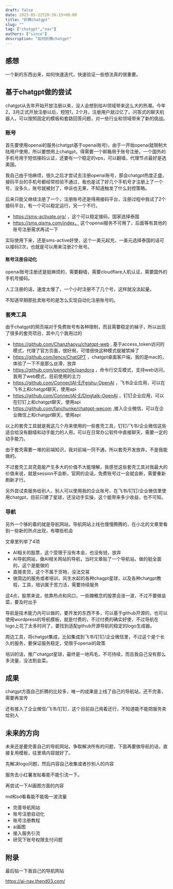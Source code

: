 ```yaml
---
draft: false
date: 2023-05-22T20:38:15+08:00
title: "折腾chatgpt"
slug: "" 
tag: ["chatgpt","nav"]
authors: ["since"]
description: "如何折腾chatgpt"
---
```


## 感想

一个新的东西出来，如何快速迭代，快速验证一些想法真的很重要。

## 基于chatgpt做的尝试

chatgpt从去年开始开放注册以来，没人会想到给AI领域带来这么大的热潮。今年2，3月正式开放注册以后，短短1，2个月，注册用户就过亿了。问答式的聊天机器人，可以按照固定的模板和套路回答问题，对一些行业和领域带来了新的挑战。



### 账号

首先要使用openai的服务(chatgpt基于openai账号)，由于一开始openai就限制大陆用户使用，所以要想用上chatgpt，得需要一个邮箱用于账号注册，一个国外的手机号用于短信接码认证，还要有一个稳定的vps，可以翻墙，代理节点最好是选美国。

我自己由于怕麻烦，很久之后才尝试去注册openai账号，那会chatgpt热度正盛，接码平台的手机号都经常校验不通过，我也是试了好几个手机号才注册上了一个号，没多久，账号就被封了，申诉也无果，不知道触发了什么封控策略。

后来只能又继续注册了一个，注册账号还是得用接码平台，注册过程中我试了2个接码平台，有一个可以稳定运行，另一个不行。

- https://sms-activate.org/ ，这个可以稳定接码，国家选择泰国
- https://sms.qisms.com/index， 这个openai服务不可用了，后面等有其他的账号注册需求再试一下

实际使用下来，还是sms-active好使，这个一美元起充，一美元选择泰国的话可以接码2次，也就是可以用来注册2个账号。

#### 账号注册自动化

openai账号注册还是挺麻烦的，需要翻墙，需要cloudflare人机认证，需要国外的手机号接码。

人工注册的话，速度太慢了，一个小时注册不了几个号，这样就没法起量。

不知道早期那批卖账号的是怎么实现自动化注册账号的。

### 套壳工具

由于chatgpt的网页端对于免费账号有各种限制，而且需要稳定的梯子，所以出现了很多的套壳项目，其中几个我用过的

- https://github.com/Chanzhaoyu/chatgpt-web , 基于access_token访问的模式，代理了官方页面，很好用，可惜很快这种模式就被禁掉了
- https://github.com/lencx/ChatGPT  ，chatgpt桌面客户端，我的是mac的，体验了一下不是那么丝滑，放弃
- https://github.com/pengzhile/pandora ，命令行交互模式，支持web访问，我用了web模式，目前使用的主力
- https://github.com/ConnectAI-E/Feishu-OpenAI ，飞书企业应用，可以在飞书上和chatgpt聊天，使用api
- https://github.com/ConnectAI-E/Dingtalk-OpenAI ，钉钉企业应用，可以在钉钉上和chatgpt聊天，使用api
- https://github.com/fanchunke/chatgpt-wecom ,接入企业微信，可以在企业微信上和chatgpt聊天，使用api

以上的套壳工具就是我这几个月来使用的一些套壳工具，钉钉/飞书/企业微信这些适合给没有翻墙和动手能力的人用，可以在日常办公软件中直接聊天，需要一定的动手能力。

由于套壳需要一堆的前端知识，我对前端一窍不通，所以套壳开发放弃，不是我能做的。

不过套壳工具究竟能产生多大的价值不大能理解，我感觉这些套壳工具对我最大的价值来说，就是session不会断，官网的会话，免费账号过一会就会断，需要重新刷新才行。

另外尝试卖服务给别人，别人可以使用我的企业账号，在飞书/钉钉/企业微信里使用chatgpt，目前只建了星球，还没动手实操，这个能带来多少收益，也不可知。

### 导航

另外一个够的着的就是导航网站，导航网站上线也慢慢腾腾的，在小北的文章里看到一些新的热点出现，有哪些机会

文章里列举了4项

- AI相关的股票，这个受限于没有本金，也没有钱，放弃
- AI导航网站，做AI相关网站的导航，当时文章贴了一个导航站，做的挺全面的，这个是能做的
- 直接卖货，这个不属于货物，没法交易
- 做周边的服务或者培训，风生水起的各种chagpt星球，以及各种chatgpt教程，工具，培训属于苦力活，需要持续服务

这4点，股票来说，依靠热点和风口，一些蹭概念的股票会涨一波，不过不要做韭菜，要及时出手

导航是技术能力内可以做的，要开发的东西不多，可以基于github开源的，也可以使用wordpress的导航模板，就是付费的，不过付费的确实好使，不过导航在logo上花了太多时间了，要找到适配github开源导航的稳定的logo生成器。

周边工具，将chatgpt集成，比如集成到飞书/钉钉/企业微信里，不过这个是个长久的服务，要保证服务稳定，受限于openai的政策

培训的话，推广chatgpt星球，最终是一地鸡毛，不可持续，而且我自己没有那么多流量，没法割韭菜。

## 成果

chatgpt方面自己折腾的比较多，唯一的成果是上线了自己的导航站，还不完善，需要再宣传

还有接入了企业微信/飞书/钉钉，这个目前自己用着还行，不知道能不能把服务卖给别人

## 未来的方向

未来还是要完善自己的导航网站，争取解决所有的问题，下面再要做导航的话，直接复用模板，往里填内容就好了。

先解决logo问题，然后内容自己收集或者抄别人的内容

服务去小红薯发帖看能不能引流一下。

再尝试一下AI画图方面的内容

md和sd看看能不能吸一波流量

- 完善导航网站
- 账号注册自动化
- 账号注册教程
- ai画图
- 接入服务引流
- 研究下账号权限支付问题

## 附录

最后贴一下我自己的导航网站

https://ai-nav.thend03.com/







